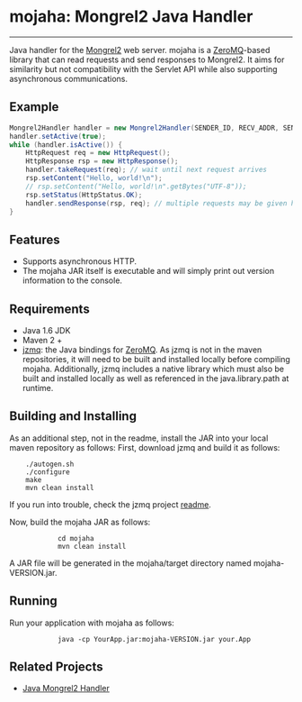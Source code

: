 # mojaha: Mongrel2 Java Handler
****
Java handler for the [Mongrel2](http://mongrel2.org/) web server.
mojaha is a [ZeroMQ](http://www.zeromq.org/)-based library that can read requests and send responses to Mongrel2.
It aims for similarity but not compatibility with the Servlet API while also supporting asynchronous communications.

## Example
```java
Mongrel2Handler handler = new Mongrel2Handler(SENDER_ID, RECV_ADDR, SEND_ADDR);
handler.setActive(true);
while (handler.isActive()) {
	HttpRequest req = new HttpRequest();
	HttpResponse rsp = new HttpResponse();
	handler.takeRequest(req); // wait until next request arrives
	rsp.setContent("Hello, world!\n");
	// rsp.setContent("Hello, world!\n".getBytes("UTF-8"));
	rsp.setStatus(HttpStatus.OK);
	handler.sendResponse(rsp, req); // multiple requests may be given here
}
```

## Features
 - Supports asynchronous HTTP.
 - The mojaha JAR itself is executable and will simply print out version information to the console.

## Requirements
 - Java 1.6 JDK
 - Maven 2 +
 - [jzmq](https://github.com/zeromq/jzmq): the Java bindings for [ZeroMQ](http://www.zeromq.org/).
   As jzmq is not in the maven repositories, it will need to be built and installed locally before compiling mojaha.
   Additionally, jzmq includes a native library which must also be built and installed locally as well as referenced
   in the java.library.path at runtime.

## Building and Installing

As an additional step, not in the readme, install the JAR into your local maven repository as follows:
First, download jzmq and build it as follows:

		./autogen.sh
		./configure
		make
		mvn clean install

If you run into trouble, check the jzmq project [readme](https://github.com/zeromq/jzmq#readme).
				
Now, build the mojaha JAR as follows:

                cd mojaha
                mvn clean install

A JAR file will be generated in the mojaha/target directory named mojaha-VERSION.jar.

## Running
Run your application with mojaha as follows:

                java -cp YourApp.jar:mojaha-VERSION.jar your.App

## Related Projects
 - [Java Mongrel2 Handler](https://github.com/asinger/mongrel2j)

